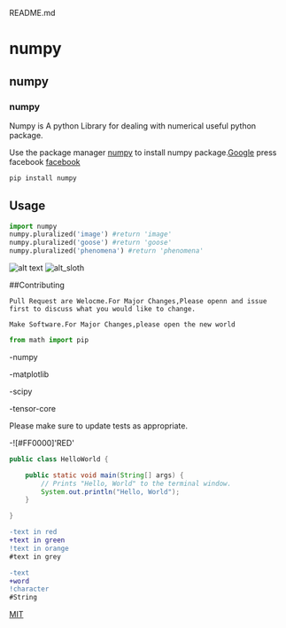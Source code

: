 README.md

# numpy

## numpy
 
### numpy

Numpy is A python Library for dealing with numerical useful python package.

Use the package manager  [numpy](https://pip.pypa.io/en/stable/)
to install numpy package.[Google](google.com)
press facebook
[facebook](www.facebook.com)
[]()

```bash
pip install numpy
```

## Usage

```python
import numpy
numpy.pluralized('image') #return 'image'
numpy.pluralized('goose') #return 'goose'
numpy.pluralized('phenomena') #return 'phenomena'
```

![alt text](http://www.stellaandchewys.com/wp-content/uploads/maplechristmas.jpg)
![alt_sloth](https://static01.nyt.com/images/2014/01/28/science/28SlOT_SPAN/28SLOT-jumbp.jpg)

##Contributing

```
Pull Request are Welocme.For Major Changes,Please openn and issue first to discuss what you would like to change.
```

```
Make Software.For Major Changes,please open the new world
```

```python
from math import pip
```

-numpy

-matplotlib

-scipy

-tensor-core

Please make sure to update tests as appropriate.

-![#FF0000]'RED'
```java
public class HelloWorld {

    public static void main(String[] args) {
        // Prints "Hello, World" to the terminal window.
        System.out.println("Hello, World");
    }

}
```

```diff
-text in red
+text in green
!text in orange
#text in grey
```

```diff
-text
+word
!character
#String
```

[MIT](https://choosealicense.com/licenses/mit/)
